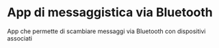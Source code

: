 # App di messaggistica via Bluetooth

App che permette di scambiare messaggi via Bluetooth con dispositivi associati
